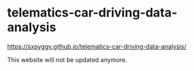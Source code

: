 # telematics-car-driving-data-analysis


https://sxpyggy.github.io/telematics-car-driving-data-analysis/

This website will not be updated anymore. 
